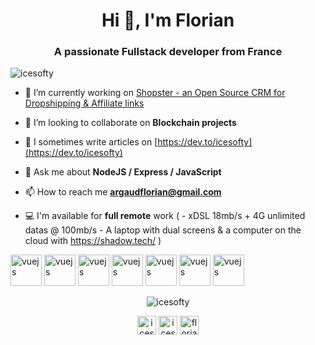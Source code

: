 <h1 align="center">Hi 👋, I'm Florian</h1>
<h3 align="center">A passionate Fullstack developer from France</h3>
<p align="left"> <img src="https://komarev.com/ghpvc/?username=icesofty" alt="icesofty" /> </p>

- 🔭 I’m currently working on [Shopster - an Open Source CRM for Dropshipping & Affiliate links](https://github.com/Icesofty/shopster)

- 👯 I’m looking to collaborate on **Blockchain projects**

- 📝 I sometimes write articles on [https://dev.to/icesofty](https://dev.to/icesofty)

- 💬 Ask me about **NodeJS / Express / JavaScript**

- 📫 How to reach me **argaudflorian@gmail.com**

- 💻 I'm available for **full remote** work ( - xDSL 18mb/s + 4G unlimited datas @ 100mb/s - A laptop with dual screens & a computer on the cloud with https://shadow.tech/ )

<p align="left"><img src="https://devicons.github.io/devicon/devicon.git/icons/go/go-original.svg" alt="vuejs" width="50" height="50"/> 
<img src="https://devicons.github.io/devicon/devicon.git/icons/vuejs/vuejs-original.svg" alt="vuejs" width="50" height="50"/> 
<img src="https://devicons.github.io/devicon/devicon.git/icons/react/react-original.svg" alt="vuejs" width="50" height="50"/> 
<img src="https://devicons.github.io/devicon/devicon.git/icons/nodejs/nodejs-original-wordmark.svg" alt="vuejs" width="50" height="50"/> 
<img src="https://devicons.github.io/devicon/devicon.git/icons/express/express-original.svg" alt="vuejs" width="50" height="50"/> 
<img src="https://devicons.github.io/devicon/devicon.git/icons/mongodb/mongodb-original-wordmark.svg" alt="vuejs" width="50" height="50"/> 
<img src="https://devicons.github.io/devicon/devicon.git/icons/javascript/javascript-original.svg" alt="vuejs" width="50" height="50"/> 
</p>
 
   <p align="center"><img src="https://github-readme-stats.vercel.app/api?username=icesofty&show_icons=true" alt="icesofty" /></p>

<p align="center">
<a href="https://dev.to/icesofty" target="blank"><img align="center" src="https://cdn.jsdelivr.net/npm/simple-icons@3.0.1/icons/dev-dot-to.svg" alt="icesofty" height="30" width="30"/></a>
<a href="https://twitter.com/icesofty" target="blank"><img align="center" src="https://cdn.jsdelivr.net/npm/simple-icons@3.0.1/icons/twitter.svg" alt="icesofty" height="30" width="30" /></a>
<a href="https://linkedin.com/in/florian-argaud-67a1bb19a" target="blank"><img align="center" src="https://cdn.jsdelivr.net/npm/simple-icons@3.0.1/icons/linkedin.svg" alt="florian-argaud-67a1bb19a" height="30" width="30" /></a>
</p>
